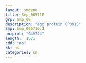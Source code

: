 ```yaml
---
layout: smgene
title: Smp_005710
grp: Smp_00
description: "egg protein CP391S"
smp: Smp_005710.1
uniprot: "G4V744"
length:  1071
cdd: "ns"
kk: ns
categories: sm
---
```

